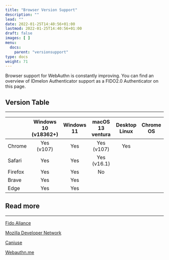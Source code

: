 ```yaml
---
title: "Browser Version Support"
description: ""
lead: ""
date: 2022-01-25T14:40:56+01:00
lastmod: 2022-01-25T14:40:56+01:00
draft: false
images: [ ]
menu:
  docs:
    parent: "versionsupport"
type: docs
weight: 71
---
```


Browser support for WebAuthn is constantly improving. You can find an overview of IDmelon Authenticator support as a
FIDO2.0 Authenticator on this page.

## Version Table

* * *

|         | Windows 10<br/>(v18362+) | Windows 11 | macOS 13 ventura | Desktop Linux | Chrome OS |
|---------|:------------------------:|:----------:|:----------------:|:-------------:|:---------:|
| Chrome  |      Yes<br/>(v107)      |    Yes     |  Yes<br/>(v107)  |      Yes      |           |
| Safari  |           Yes            |    Yes     | Yes<br/>(v16.1)  |               |           |
| Firefox |           Yes            |    Yes     |        No        |               |           |
| Brave   |           Yes            |    Yes     |                  |               |           |
| Edge    |           Yes            |    Yes     |                  |               |           |

## Read more

* * *

[Fido Aliance](https://fidoalliance.org/fido2/fido2-web-authentication-webauthn/)

[Mozilla Developer Network](https://developer.mozilla.org/en-US/docs/Web/API/Web_Authentication_API#authenticatorresponse)

[Caniuse](https://caniuse.com/?search=webauthn)

[Webauthn.me](https://webauthn.me/browser-support)
